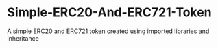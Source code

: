 # Simple-ERC20-And-ERC721-Token
A simple ERC20 and ERC721 token created using imported libraries and inheritance
